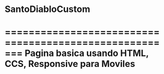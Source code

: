 # SantoDiabloCustom

=======================================================
Pagina basica usando HTML, CCS, Responsive para Moviles
=======================================================
